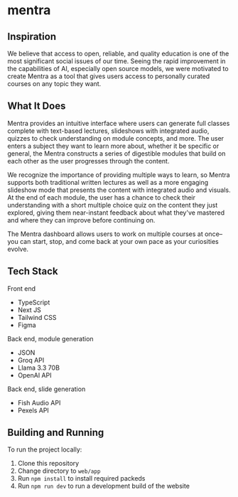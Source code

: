 # mentra

## Inspiration
We believe that access to open, reliable, and quality education is one of the most significant social issues of our time. Seeing the rapid improvement in the capabilities of AI, especially open source models, we were motivated to create Mentra as a tool that gives users access to personally curated courses on any topic they want.

## What It Does
Mentra provides an intuitive interface where users can generate full classes complete with text-based lectures, slideshows with integrated audio, quizzes to check understanding on module concepts, and more. The user enters a subject they want to learn more about, whether it be specific or general, the Mentra constructs a series of digestible modules that build on each other as the user progresses through the content.

We recognize the importance of providing multiple ways to learn, so Mentra supports both traditional written lectures as well as a more engaging slideshow mode that presents the content with integrated audio and visuals. At the end of each module, the user has a chance to check their understanding with a short multiple choice quiz on the content they just explored, giving them near-instant feedback about what they've mastered and where they can improve before continuing on.

The Mentra dashboard allows users to work on multiple courses at once–you can start, stop, and come back at your own pace as your curiosities evolve.

## Tech Stack
Front end

- TypeScript
- Next JS
- Tailwind CSS
- Figma

Back end, module generation

- JSON
- Groq API
- Llama 3.3 70B
- OpenAI API

Back end, slide generation

- Fish Audio API
- Pexels API


## Building and Running
To run the project locally:

1) Clone this repository
2) Change directory to `web/app`
3) Run `npm install` to install required packeds
4) Run `npm run dev` to run a development build of the website
